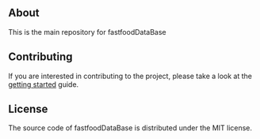 ## About
This is the main repository for fastfoodDataBase

## Contributing

If you are interested in contributing to the project, please take a look
at the [getting started](./gettingstarted.md) guide. 

## License
The source code of fastfoodDataBase is distributed under the MIT license.
